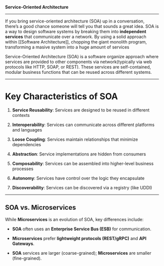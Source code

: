 **Service-Oriented Architecture**

---

If you bring service-oriented architecture (SOA) up in a conversation, there’s a good chance someone will tell you that sounds a great idea. SOA is a way to design software systems by breaking them into **independent services** that communicate over a network. By using a solid approach within [[Software Architecture]], chopping the giant monolith program, transforming a masive system into a huge amount of services

Service-Oriented Architecture (SOA) is a software organize approach where services are provided to other components via network(typically via web protocols like HTTP, SOAP, or REST). These services are self-contained, modular business functions that can be reused across different systems.

---
# Key Characteristics of SOA

1. **Service Reusability**: Services are designed to be reused in different contexts
    
2. **Interoperability**: Services can communicate across different platforms and languages
    
3. **Loose Coupling**: Services maintain relationships that minimize dependencies
    
4. **Abstraction**: Service implementations are hidden from consumers
    
5. **Composability**: Services can be assembled into higher-level business processes
    
6. **Autonomy**: Services have control over the logic they encapsulate
    
7. **Discoverability**: Services can be discovered via a registry (like UDDI)

---

## SOA vs. Microservices

While **Microservices** is an evolution of SOA, key differences include:

- **SOA** often uses an **Enterprise Service Bus (ESB)** for communication.
    
- **Microservices** prefer **lightweight protocols (REST/gRPC)** and **API Gateways**.
    
- **SOA** services are larger (coarse-grained); **Microservices** are smaller (fine-grained).